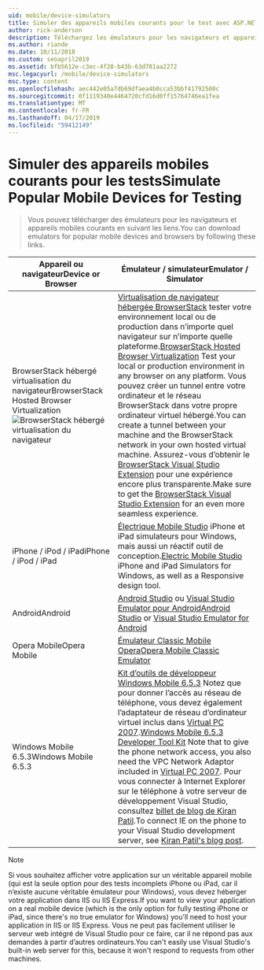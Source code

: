 ```yaml
---
uid: mobile/device-simulators
title: Simuler des appareils mobiles courants pour le test avec ASP.NET | Microsoft Docs
author: rick-anderson
description: Téléchargez les émulateurs pour les navigateurs et appareils mobiles courants pour le test de votre application ASP.NET. Inclut les iPhone, Android, BrowserStack et bien plus encore.
ms.author: riande
ms.date: 10/11/2018
ms.custom: seoapril2019
ms.assetid: bfb5612e-c3ec-4f28-b43b-63d781aa2272
msc.legacyurl: /mobile/device-simulators
msc.type: content
ms.openlocfilehash: aec442e05a7db69dfaea4b0cca53bbf41792500c
ms.sourcegitcommit: 0f1119340e4464720cfd16d0ff15764746ea1fea
ms.translationtype: MT
ms.contentlocale: fr-FR
ms.lasthandoff: 04/17/2019
ms.locfileid: "59412149"
---
```

# <a name="simulate-popular-mobile-devices-for-testing"></a><span data-ttu-id="120f2-104">Simuler des appareils mobiles courants pour les tests</span><span class="sxs-lookup"><span data-stu-id="120f2-104">Simulate Popular Mobile Devices for Testing</span></span>

> <span data-ttu-id="120f2-105">Vous pouvez télécharger des émulateurs pour les navigateurs et appareils mobiles courants en suivant les liens.</span><span class="sxs-lookup"><span data-stu-id="120f2-105">You can download emulators for popular mobile devices and browsers by following these links.</span></span>

| <span data-ttu-id="120f2-106">Appareil ou navigateur</span><span class="sxs-lookup"><span data-stu-id="120f2-106">Device or Browser</span></span> | <span data-ttu-id="120f2-107">Émulateur / simulateur</span><span class="sxs-lookup"><span data-stu-id="120f2-107">Emulator / Simulator</span></span> |
| --- | --- |
| <span data-ttu-id="120f2-108">BrowserStack hébergé virtualisation du navigateur</span><span class="sxs-lookup"><span data-stu-id="120f2-108">BrowserStack Hosted Browser Virtualization</span></span> ![BrowserStack hébergé virtualisation du navigateur](device-simulators/_static/image1.png) | <span data-ttu-id="120f2-110">[Virtualisation de navigateur hébergée BrowserStack](http://browserstack.com) tester votre environnement local ou de production dans n’importe quel navigateur sur n’importe quelle plateforme.</span><span class="sxs-lookup"><span data-stu-id="120f2-110">[BrowserStack Hosted Browser Virtualization](http://browserstack.com) Test your local or production environment in any browser on any platform.</span></span> <span data-ttu-id="120f2-111">Vous pouvez créer un tunnel entre votre ordinateur et le réseau BrowserStack dans votre propre ordinateur virtuel hébergé.</span><span class="sxs-lookup"><span data-stu-id="120f2-111">You can create a tunnel between your machine and the BrowserStack network in your own hosted virtual machine.</span></span> <span data-ttu-id="120f2-112">Assurez-vous d’obtenir le [BrowserStack Visual Studio Extension](https://marketplace.visualstudio.com/items?itemName=browserstackcom.BrowserStack) pour une expérience encore plus transparente.</span><span class="sxs-lookup"><span data-stu-id="120f2-112">Make sure to get the [BrowserStack Visual Studio Extension](https://marketplace.visualstudio.com/items?itemName=browserstackcom.BrowserStack) for an even more seamless experience.</span></span> |
| <span data-ttu-id="120f2-113">iPhone / iPod / iPad</span><span class="sxs-lookup"><span data-stu-id="120f2-113">iPhone / iPod / iPad</span></span> | <span data-ttu-id="120f2-114">[Électrique Mobile Studio](http://www.electricplum.com/studio.aspx) iPhone et iPad simulateurs pour Windows, mais aussi un réactif outil de conception.</span><span class="sxs-lookup"><span data-stu-id="120f2-114">[Electric Mobile Studio](http://www.electricplum.com/studio.aspx) iPhone and iPad Simulators for Windows, as well as a Responsive design tool.</span></span> |
| <span data-ttu-id="120f2-115">Android</span><span class="sxs-lookup"><span data-stu-id="120f2-115">Android</span></span> | <span data-ttu-id="120f2-116">[Android Studio](https://developer.android.com/studio/) ou [Visual Studio Emulator pour Android](https://visualstudio.microsoft.com/vs/msft-android-emulator/)</span><span class="sxs-lookup"><span data-stu-id="120f2-116">[Android Studio](https://developer.android.com/studio/) or [Visual Studio Emulator for Android](https://visualstudio.microsoft.com/vs/msft-android-emulator/)</span></span> |
| <span data-ttu-id="120f2-117">Opera Mobile</span><span class="sxs-lookup"><span data-stu-id="120f2-117">Opera Mobile</span></span> | [<span data-ttu-id="120f2-118">Émulateur Classic Mobile Opera</span><span class="sxs-lookup"><span data-stu-id="120f2-118">Opera Mobile Classic Emulator</span></span>](https://www.opera.com/developer/mobile-emulator) |
| <span data-ttu-id="120f2-119">Windows Mobile 6.5.3</span><span class="sxs-lookup"><span data-stu-id="120f2-119">Windows Mobile 6.5.3</span></span> | <span data-ttu-id="120f2-120">[Kit d’outils de développeur Windows Mobile 6.5.3](https://www.microsoft.com/downloads/en/details.aspx?FamilyID=c0213f68-2e01-4e5c-a8b2-35e081dcf1ca&amp;displaylang=en) Notez que pour donner l’accès au réseau de téléphone, vous devez également l’adaptateur de réseau d’ordinateur virtuel inclus dans [Virtual PC 2007](https://www.microsoft.com/downloads/en/details.aspx?FamilyID=04d26402-3199-48a3-afa2-2dc0b40a73b6&amp;DisplayLang=en).</span><span class="sxs-lookup"><span data-stu-id="120f2-120">[Windows Mobile 6.5.3 Developer Tool Kit](https://www.microsoft.com/downloads/en/details.aspx?FamilyID=c0213f68-2e01-4e5c-a8b2-35e081dcf1ca&amp;displaylang=en) Note that to give the phone network access, you also need the VPC Network Adaptor included in [Virtual PC 2007](https://www.microsoft.com/downloads/en/details.aspx?FamilyID=04d26402-3199-48a3-afa2-2dc0b40a73b6&amp;DisplayLang=en).</span></span> <span data-ttu-id="120f2-121">Pour vous connecter à Internet Explorer sur le téléphone à votre serveur de développement Visual Studio, consultez [billet de blog de Kiran Patil](http://kiranpatils.wordpress.com/2009/11/19/access-internetlocal-website-from-your-windows-mobile-device-emulators/).</span><span class="sxs-lookup"><span data-stu-id="120f2-121">To connect IE on the phone to your Visual Studio development server, see [Kiran Patil's blog post](http://kiranpatils.wordpress.com/2009/11/19/access-internetlocal-website-from-your-windows-mobile-device-emulators/).</span></span> |

> [!NOTE]
> <span data-ttu-id="120f2-122">Si vous souhaitez afficher votre application sur un véritable appareil mobile (qui est la seule option pour des tests incomplets iPhone ou iPad, car il n’existe aucune véritable émulateur pour Windows), vous devez héberger votre application dans IIS ou IIS Express.</span><span class="sxs-lookup"><span data-stu-id="120f2-122">If you want to view your application on a real mobile device (which is the only option for fully testing iPhone or iPad, since there's no true emulator for Windows) you'll need to host your application in IIS or IIS Express.</span></span> <span data-ttu-id="120f2-123">Vous ne peut pas facilement utiliser le serveur web intégré de Visual Studio pour ce faire, car il ne répond pas aux demandes à partir d’autres ordinateurs.</span><span class="sxs-lookup"><span data-stu-id="120f2-123">You can't easily use Visual Studio's built-in web server for this, because it won't respond to requests from other machines.</span></span>
